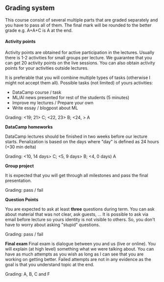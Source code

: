 ## Grading system

This course consist of several multiple parts that are graded separately and you have to pass all of them.
The final mark will be rounded to the better grade e.g. A+A+C is A at the end. 

#### Activity points
Activity points are obtained for active participation in the lectures.
Usually there is 1-2 activities for small groups per lecture. We guarantee that you can get 20 activity points on the live sessions.
You can also obtain activity points for your activities outside lectures.

It is preferable that you will combine multiple types of tasks (otherwise I might not accept them all). Possible tasks (not limited) of yours activities:
* DataCamp course / task
* ML/AI news presented for rest of the students (5 minutes)
* Improve my lectures / Prepare your own
* Write essay / blogpost about ML

Grading: <19; 21> C; <22, 23> B; <24, > A

**DataCamp homeworks**

DataCamp lectures should be finished in two weeks before our lecture starts. Penalization is based on the days where "day" is defined as 24 hours (+30 min delta)

Grading: <10, 14 days> C; <5, 9 days> B; <4, 0 days) A

**Group project**

It is expected that you will get through all milestones and pass the final presentation. 

Grading: pass / fail

**Question Points**

You are expected to ask at least **three** questions during term. You can ask about material that was not clear, ask guests, ... It is possible to ask via email before 
lecture so yours identity is not visible to others. So, you don't have to worry about asking "stupid" questions. 

Grading: pass / fail

**Final exam**
Final exam is dialogue between you and us (live or online). You will explain (at high level) something what we were talking about. You can have as much attempts as
you wish as long as I can see that you are working on getting better. Failed attempts are not in any evidence as the goal is that you understand topic at the end.

Grading: A, B, C and F
